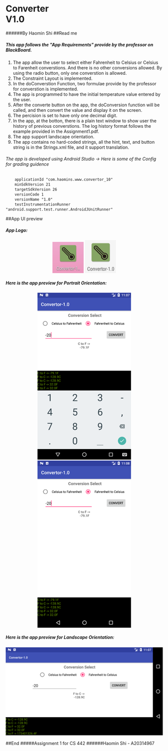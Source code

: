 # Converter  <br /> V1.0
######By Haomin Shi
##Read me
##### This app follows the "App Requirements" provide by the professor on BlackBoard. 
1. The app allow the user to select either Fahrenheit to Celsius or Celsius to Farenheit converstions. And there is no other conversions allowed. By using the radio button, only one converstion is allowed.
2. The Constraint Layout is implemented.
3. In the doConverstion Function, two formulae provide by the professor for converstion is implemented.
4. The app is programmed to have the initial temperature value entered by the user.
5. After the converte button on the app, the doConversion function will be called, and then convert the value and display it on the screen.
6. The percision is set to have only one decimal digit.
7. In the app, at the botton, there is a plain text window to show user the history of previous converstions. The log history format follows the example provided in the Assignment1.pdf.
8. The app support landscape orientation.
9. The app contains no hard-coded strings, all the hint, text, and button string is in the Strings.xml file, and it support translation.

###### The app is developed using Android Studio -> Here is some of the Config for grading guidence
		applicationId "com.haomins.www.convertor_10"
        minSdkVersion 21
        targetSdkVersion 26
        versionCode 1
        versionName "1.0"
        testInstrumentationRunner "android.support.test.runner.AndroidJUnitRunner"

##App UI preview
##### App Logo:
<p align="center">
  <img src="forReadMe/logo1.png" width="100"/>
  <img src="forReadMe/logo2.png" width="100"/>
</p>

##### Here is the app preview for Portrait Orientation:
<p align="center">
  <img src="forReadMe/PmmK.png" width="300"/> <img src="forReadMe/PmmNK.png" width="300"/>
</p>

##### Here is the app preview for Landscape Orientation:

<p align="center">
  <img src="forReadMe/Ls.png" width="550"/>
</p>

##End
#####Assignment 1 for CS 442
######Haomin Shi - A20314967
